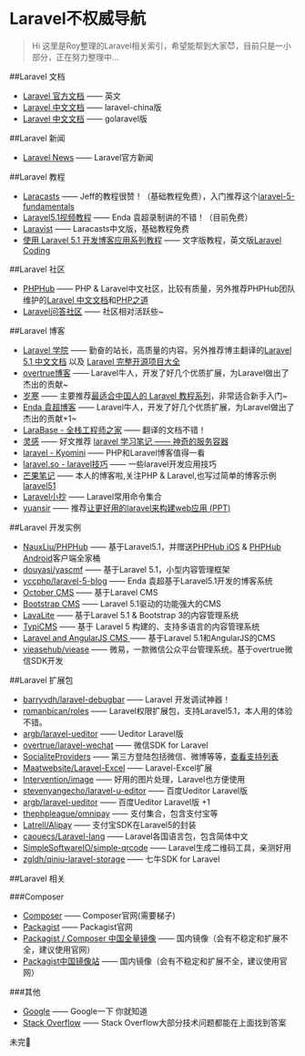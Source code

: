 # Laravel不权威导航

> Hi 这里是Roy整理的Laravel相关索引，希望能帮到大家:smiling_imp:，目前只是一小部分，正在努力整理中...

##Laravel 文档

 - [Laravel 官方文档](http://laravel.com/)       —— 英文
 - [Laravel 中文文档](http://laravel-china.org/) —— laravel-china版
 - [Laravel 中文文档](http://www.golaravel.com/) —— golaravel版

##Laravel 新闻
 - [Laravel News](https://laravel-news.com/) —— Laravel官方新闻 
 
##Laravel 教程

 - [Laracasts](https://laracasts.com) —— Jeff的教程很赞！（基础教程免费），入门推荐这个[laravel-5-fundamentals](https://laracasts.com/series/laravel-5-fundamentals)
 - [Laravel5.1视频教程](http://www.phpyc.com/search/tag/44)  —— Enda 袁超录制讲的不错！（目前免费）
 - [Laravist](https://laravist.com/) —— Laracasts中文版，基础教程免费
 - [使用 Laravel 5.1 开发博客应用系列教程](https://phphub.org/topics/1564) —— 文字版教程，英文版[Laravel Coding](http://laravelcoding.com/blog)
 
##Laravel 社区 
 - [PHPHub](https://phphub.org/) —— PHP & Laravel中文社区，比较有质量，另外推荐PHPHub团队维护的[Laravel 中文文档](http://laravel-china.org/)和[PHP之道](http://laravel-china.github.io/php-the-right-way/)
 - [Laravel问答社区](http://wenda.golaravel.com/) —— 社区相对活跃些~
 
##Laravel 博客
 - [Laravel 学院](http://laravelacademy.org/) —— 勤奋的站长，高质量的内容。另外推荐博主翻译的[Laravel 5.1 中文文档](http://laravelacademy.org/laravel-docs-5_1) 以及 [Laravel 完整开源项目大全](http://laravelacademy.org/laravel-project)
 - [overtrue博客](http://overtrue.me/) —— Laravel牛人，开发了好几个优质扩展，为Laravel做出了杰出的贡献~
 - [岁寒](https://lvwenhan.com) —— 主要推荐[最适合中国人的 Laravel 教程系列](https://lvwenhan.com/laravel/432.html)，非常适合新手入门~
 - [Enda 袁超博客](http://www.phpyc.com/) —— Laravel牛人，开发了好几个优质扩展，为Laravel做出了杰出的贡献+1~
 - [LaraBase - 全栈工程师之家](http://laravelbase.com/) —— 翻译的文档不错！
 - [灵感](https://www.insp.top/) —— 好文推荐 [laravel 学习笔记 —— 神奇的服务容器](https://www.insp.top/article/learn-laravel-container)
 - [laravel - Kyomini](http://www.kyomini.com/) —— PHP和Laravel博客值得一看
 - [laravel.so - laravel技巧](http://laravel.so/) —— 一些laravel开发应用技巧
 - [芒果笔记](http://note.mango.im/) —— 本人的博客啦,关注PHP & Laravel,也写过简单的博客示例[laravel51](https://github.com/mangoim/laravel51)
 - [Laravel小抄](http://cheats.jesse-obrien.ca/) —— Laravel常用命令集合 
 - [yuansir](http://www.yuansir-web.com/) —— 推荐[让更好用的laravel来构建web应用 (PPT)](http://slides.com/ryanyuan/better-use-of-laravel-to-build-web-applications#/)

##Laravel 开发实例
 - [NauxLiu/PHPHub](https://github.com/NauxLiu/phphub-server) —— 基于Laravel5.1，并赠送[PHPHub iOS](https://github.com/Aufree/phphub-ios) & [PHPHub Android](https://github.com/CycloneAxe/phphub-android)客户端全家桶   
 - [douyasi/yascmf](https://github.com/douyasi/yascmf) —— 基于Laravel 5.1，小型内容管理框架
 - [yccphp/laravel-5-blog](https://github.com/yccphp/laravel-5-blog) —— Enda 袁超基于Laravel5.1开发的博客系统
 - [October CMS](https://octobercms.com/)  —— 基于Laravel CMS
 - [Bootstrap CMS](https://github.com/BootstrapCMS/CMS) —— Laravel 5.1驱动的功能强大的CMS
 - [LavaLite](https://github.com/LavaLite/cms) —— 基于Laravel 5.1 & Bootstrap 3的内容管理系统
 - [TypiCMS](https://github.com/TypiCMS/Base) —— 基于 Laravel 5 构建的、支持多语言的内容管理系统
 - [Laravel and AngularJS CMS ](https://github.com/DimitriMikadze/laravel-angular-cms) —— 基于Laravel 5.1和AngularJS的CMS
 - [vieasehub/viease](https://github.com/vieasehub/viease) —— 微易，一款微信公众平台管理系统。基于overtrue微信SDK开发

##Laravel 扩展包
 - [barryvdh/laravel-debugbar](https://github.com/barryvdh/laravel-debugbar) ——  Laravel 开发调试神器！
 - [romanbican/roles](https://github.com/romanbican/roles) —— Laravel权限扩展包，支持Laravel5.1，本人用的体验不错。
 - [argb/laravel-ueditor](https://github.com/argb/laravel-ueditor) —— Ueditor Laravel版
 - [overtrue/laravel-wechat](https://github.com/overtrue/laravel-wechat) —— 微信SDK for Laravel
 - [SocialiteProviders](https://github.com/SocialiteProviders) —— 第三方登陆包括微信、微博等等，[查看支持列表](http://socialiteproviders.github.io/)
 - [Maatwebsite/Laravel-Excel](https://github.com/Maatwebsite/Laravel-Excel) —— Laravel-Excel扩展
 - [Intervention/image](https://github.com/Intervention/image) —— 好用的图片处理，Laravel也方便使用
 - [stevenyangecho/laravel-u-editor](https://github.com/stevenyangecho/laravel-u-editor) —— 百度Ueditor Laravel版
 - [argb/laravel-ueditor](https://github.com/argb/laravel-ueditor) —— 百度Ueditor Laravel版 +1
 - [thephpleague/omnipay](https://github.com/thephpleague/omnipay) —— 支付集合，包含支付宝等
 - [Latrell/Alipay](https://github.com/Latrell/Alipay) —— 支付宝SDK在Laravel5的封装
 - [caouecs/Laravel-lang](https://github.com/caouecs/Laravel-lang) —— Laravel各国语言包，包含简体中文
 - [SimpleSoftwareIO/simple-qrcode](https://github.com/SimpleSoftwareIO/simple-qrcode) —— Laravel生成二维码工具，亲测好用
 - [zgldh/qiniu-laravel-storage](https://github.com/zgldh/qiniu-laravel-storage) —— 七牛SDK for Laravel

##Laravel 相关
 
###Composer
 - [Composer](https://getcomposer.org/) —— Composer官网(需要梯子)
 - [Packagist](https://packagist.org/) —— Packagist官网
 - [Packagist / Composer 中国全量镜像](http://pkg.phpcomposer.com/) —— 国内镜像（会有不稳定和扩展不全，建议使用官网）
 - [Packagist中国镜像站](http://packagist.cn/) —— 国内镜像（会有不稳定和扩展不全，建议使用官网）
 
###其他
 - [Google](https://www.google.com) —— Google一下 你就知道
 - [Stack Overflow](http://stackoverflow.com/) —— Stack Overflow大部分技术问题都能在上面找到答案

未完:dog:
